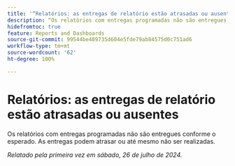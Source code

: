 ```yaml
---
title: '“Relatórios: as entregas de relatório estão atrasadas ou ausentes”'
description: “Os relatórios com entregas programadas não são entregues conforme o esperado. As entregas podem atrasar ou até mesmo não ser realizadas.”
hidefromtoc: true
feature: Reports and Dashboards
source-git-commit: 99544be489735d604e5fde79ab84575d0c751ad6
workflow-type: tm+mt
source-wordcount: '62'
ht-degree: 100%

---
```



# Relatórios: as entregas de relatório estão atrasadas ou ausentes

<!--

>[!NOTE]
>
>This issue was fixed on August 8, 2024.

-->

Os relatórios com entregas programadas não são entregues conforme o esperado. As entregas podem atrasar ou até mesmo não ser realizadas.

_Relatado pela primeira vez em sábado, 26 de julho de 2024._

